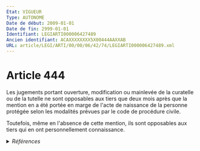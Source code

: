 ```yaml
---
État: VIGUEUR
Type: AUTONOME
Date de début: 2009-01-01
Date de fin: 2999-01-01
Identifiant: LEGIARTI000006427489
Ancien identifiant: ACAXXXXXXXX5X00444AAXXAB
URL: article/LEGI/ARTI/00/00/06/42/74/LEGIARTI000006427489.xml
---
```


<h1>Article 444</h1>

Les jugements portant ouverture, modification ou mainlevée de la curatelle ou de
la tutelle ne sont opposables aux tiers que deux mois après que la mention en a
été portée en marge de l'acte de naissance de la personne protégée selon les
modalités prévues par le code de procédure civile.<br />

Toutefois, même en l'absence de cette mention, ils sont opposables aux tiers qui
en ont personnellement connaissance.


<details>
  <summary><em>Références</em></summary>

  <h2>Articles faisant référence à l'article</h2>
  
  <ul>
    <li>
      <a href="https://legal.tricoteuses.fr//redirection/LEGIARTI000006284898?vers=git&vers=legifrance">LOI n° 2007-308 du 5 mars 2007 portant réforme de la protection juridique des majeurs - article 7 ENTIEREMENT_MODIF</a> MODIFICATION cible
    </li>
  </ul>
  
  <h2>Références faites par l'article</h2>
  
  <ul>
    <li>
      2007-03-05 MODIFICATION source <a href="https://legal.tricoteuses.fr//redirection/LEGIARTI000006284898?vers=git&vers=legifrance">LOI n° 2007-308 du 5 mars 2007 portant réforme de la protection juridique des majeurs - article 7 ENTIEREMENT_MODIF</a>
    </li>
    <li>
      2999-01-01 CITATION cible <a href="https://legal.tricoteuses.fr//redirection/LEGIARTI000038311052?vers=git&vers=legifrance">Code civil - article 494-6 AUTONOME VIGUEUR, en vigueur depuis le 2019-03-25</a>
    </li>
    <li>
      CODIFICATION source Loi 1803-03-14
    </li>
  </ul>
</details>
